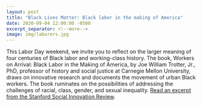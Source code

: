 ```yaml
---
layout: post
title: "Black Lives Matter: Black labor in the making of America"
date: 2020-09-04 12:00:00 -0500
excerpt_separator: <!--more-->
image: img/laborers.jpg
---
```


This Labor Day weekend, we invite you to reflect on the larger meaning of four centuries of Black labor and working-class history. The book, Workers on Arrival: <!--more--> Black Labor in the Making of America, by Joe William Trotter, Jr., PhD, professor of history and social justice at Carnegie Mellon University, draws on innovative research and documents the movement of urban Black workers. The book ruminates on the possibilities of addressing the challenges of racial, class, gender, and sexual inequality. [Read an excerpt from the Stanford Social Innovation Review][excerpt].

[excerpt]: https://ssir.org/books/excerpts/entry/the_significance_of_four_centuries_of_black_labor
